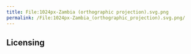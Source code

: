 ```yaml
---
title: File:1024px-Zambia (orthographic projection).svg.png
permalink: /File:1024px-Zambia_(orthographic_projection).svg.png/
---
```


## Licensing